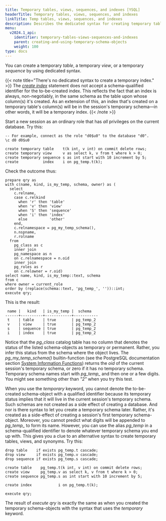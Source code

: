 ```yaml
---
title: Temporary tables, views, sequences, and indexes [YSQL]
headerTitle: Temporary tables, views, sequences, and indexes
linkTitle: Temp tables, views, sequences, and indexes
description: Describes the dedicated syntax for creating temporary tables, views, and sequences. Shows that the index on a temporary table is necessarily temporary. [YSQL]
menu:
  v2024.1_api:
    identifier: temporary-tables-views-sequences-and-indexes
    parent: creating-and-using-temporary-schema-objects
    weight: 100
type: docs
---
```


You can create a temporary _table_, a temporary _view_, or a temporary _sequence_ by using dedicated syntax.

{{< note title="There's no dedicated syntax to create a temporary index." >}}
The _[create index](../../statements/ddl_create_index/)_ statement does not accept a schema-qualified identifier for the to-be-created index. This reflects the fact that an index is always, non-negotiably, in the same schema as the table upon whose column(s) it's created. As an extension of this, an index that's created on a temporary table's column(s) will be in the session's temporary schema—in other words, it will be a temporary index.
{{< /note >}}

Start a new session as an ordinary role that has _all_ privileges on the current database. Try this:

```plpgsql
-- For example, connect as the role "d0$u0" to the database "d0".
\c d0 d0$u0

create temporary table    t(k int, v int) on commit delete rows;
create temporary view     v as select k, v from t where k > 0;
create temporary sequence s as int start with 10 increment by 5;
create           index    i on pg_temp.t(k);
```

Check the outcome thus:

```plpgsql
prepare qry as
with c(name, kind, is_my_temp, schema, owner) as (
  select
    c.relname,
    case c.relkind
      when 'r' then 'table'
      when 'v' then 'view'
      when 'S' then 'sequence'
      when 'i' then 'index'
      else          'other'
    end,
    c.relnamespace = pg_my_temp_schema(),
    n.nspname,
    r.rolname
  from
    pg_class as c
    inner join
    pg_namespace as n
    on c.relnamespace = n.oid
    inner join
    pg_roles as r
    on c.relowner = r.oid)
select name, kind, is_my_temp::text, schema
from c
where owner = current_role
order by (replace(schema::text, 'pg_temp_', ''))::int;
execute qry;
```

This is the result:

```output
 name |   kind   | is_my_temp |  schema
------+----------+------------+-----------
 t    | table    | true       | pg_temp_2
 v    | view     | true       | pg_temp_2
 s    | sequence | true       | pg_temp_2
 i    | index    | true       | pg_temp_2
```
Notice that the _pg_class_ catalog table has no column that denotes the status of the listed schema-objects as temporary or permanent. Rather, you infer this status from the schema where the object lives. The _pg_my_temp_schema()_ builtin-function (see the PostgreSQL documentation section [System Information Functions](https://www.postgresql.org/docs/11/functions-info.html)) returns the _oid_ of the current session's temporary schema, or zero if it has no temporary schema. Temporary schema names start with _pg_temp\__ and then one or a few digits. You might see something other than _"2"_ when you try this test.

When you use the _temporary_ keyword, you cannot denote the to-be-created  schema-object with a qualified identifier because its temporary status implies that it will live in the current session's temporary schema. Such schemas are not created as a side effect of creating a database. And nor is there syntax to let you create a temporary schema later. Rather, it's created as a side-effect of creating a session's first temporary schema-object. Moreover, you  cannot predict what digits will be appended to _pg_temp\__ to form its name. However, you can use the alias _pg_temp_ in a schema-qualified identifier to denote whatever temporary schema you end up with. This gives you a clue to an alternative syntax to create temporary tables, views, and synonyms. Try this:

```plpgsql
drop table    if exists pg_temp.t cascade;
drop view     if exists pg_temp.v cascade;
drop sequence if exists pg_temp.s cascade;

create table    pg_temp.t(k int, v int) on commit delete rows;
create view     pg_temp.v as select k, v from t where k > 0;
create sequence pg_temp.s as int start with 10 increment by 5;

create index            i on pg_temp.t(k);

execute qry;
```

The result of _execute qry_ is exactly the same as when you created the temporary schema-objects with the syntax that uses the _temporary_ keyword.
